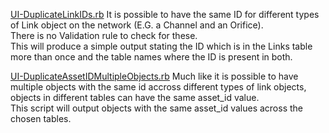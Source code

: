 [UI-DuplicateLinkIDs.rb](./UI-DuplicateLinkIDs.rb)
It is possible to have the same ID for different types of Link object on the network (E.G. a Channel and an Orifice).  
There is no Validation rule to check for these.  
This will produce a simple output stating the ID which is in the Links table more than once and the table names where the ID is present in both.  

[UI-DuplicateAssetIDMultipleObjects.rb](./UI-DuplicateAssetIDMultipleObjects.rb)
Much like it is possible to have multiple objects with the same id accross different types of link objects, objects in different tables can have the same asset_id value.  
This script will output objects with the same asset_id values across the chosen tables.  
  
